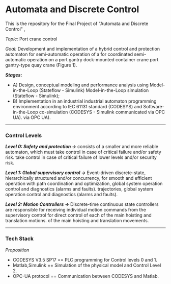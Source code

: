 # Automata and Discrete Control

This is the repository for the Final Project of "Automata and Discrete Control" ‚

*Topic:* Port crane control

*Goal:* Development and implementation of a hybrid control and protection automaton for semi-automatic operation of a  for coordinated semi-automatic operation on a port gantry dock-mounted container crane port gantry-type quay crane (Figure 1).

***Stages:*** 

- A) Design, conceptual modeling and performance analysis using Model-in-the-Loop (Stateflow - Simulink)  Model-in-the-Loop simulation (Stateflow - Simulink);
- B) Implementation in an industrial industrial automaton programming environment according to IEC 61131 standard (CODESYS) and Software-in-the-Loop co-simulation (CODESYS - Simulink communicated via OPC UA).  via OPC UA).

***

### Control Levels

***Level 0: Safety and protection ->***  consists of a smaller and more reliable automaton, which must take control in case of critical failure and/or safety risk. take control in case of critical failure of lower levels and/or security risk.

***Level 1: Global supervisory control ->*** Event-driven discrete-state, hierarchically structured and/or concurrency, for smooth and efficient operation with path coordination and optimization, global system operation control and diagnostics (alarms and faults). trajectories, global system operation control and diagnostics (alarms and faults).

***Level 2: Motion Controllers ->*** Discrete-time continuous state controllers are responsible for receiving individual motion commands from the supervisory control for direct control of each of the main hoisting and translation motions. of the main hoisting and translation movements.

***

### Tech Stack

*Proposition*

- CODESYS V3.5 SP17 == PLC programming for Control levels 0 and 1.
- Matlab,Simulink == Simulation of the physical model and Control Level 2.
- OPC-UA protocol == Communication between CODESYS and Matlab.

